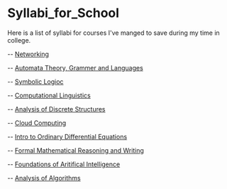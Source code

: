 # Syllabi_for_School

Here is a list of syllabi for courses I've manged to save during my time in college.

-- [Networking](/CSC%20425%20-%20Networking_Syllabus.pdf)

-- [Automata Theory, Grammer and Languages](/CSC%20473-%20Automata%20Grammer%20and%20Languages.pdf)

-- [Symbolic Logioc](/CSC401A-Symbolic%20Logic%20-%20Syllabus.pdf)

-- [Computational Linguistics](/CSC538-Graduate%20Computational%20Linguistics.pdf)

-- [Analysis of Discrete Structures](/CSc%20345%20Analysis%20of%20Algorithms%20-%20Spring%202020%20Syllabus.pdf)

-- [Cloud Computing](/Cloud-Computing-Syllabus.pdf)

-- [Intro to Ordinary Differential Equations](/Math254%20-Ordinary-Diffeq-Syllabus.pdf)

-- [Formal Mathematical Reasoning and Writing](/Math323-Formal%20Logic%20and%20Proofs%20Syllabus.pdf)

-- [Foundations of Aritifical Intelligence](/CSCI-561-AI_Syllabus.pdf)

-- [Analysis of Algorithms](/CSCI-570-%20Algorithms%20-syllabus%20Fall%202021.pdf)


